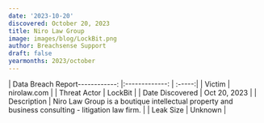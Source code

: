 ```yaml
---
date: '2023-10-20'
discovered: October 20, 2023
title: Niro Law Group
image: images/blog/LockBit.png
author: Breachsense Support
draft: false
yearmonths: 2023/october
---
```


| Data Breach Report------------:     |:-------------:    | :-----:|
| Victim      | nirolaw.com      | 
| Threat Actor      | LockBit      | 
| Date Discovered      | Oct 20, 2023      | 
| Description      | Niro Law Group is a boutique intellectual property and business consulting - litigation law firm.      | 
| Leak Size      | Unknown      | 

